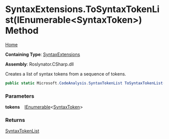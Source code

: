 # SyntaxExtensions\.ToSyntaxTokenList\(IEnumerable\<SyntaxToken\>\) Method

[Home](../../../../README.md)

**Containing Type**: [SyntaxExtensions](../README.md)

**Assembly**: Roslynator\.CSharp\.dll

  
Creates a list of syntax tokens from a sequence of tokens\.

```csharp
public static Microsoft.CodeAnalysis.SyntaxTokenList ToSyntaxTokenList(this System.Collections.Generic.IEnumerable<Microsoft.CodeAnalysis.SyntaxToken> tokens)
```

### Parameters

**tokens** &ensp; [IEnumerable](https://docs.microsoft.com/en-us/dotnet/api/system.collections.generic.ienumerable-1)\<[SyntaxToken](https://docs.microsoft.com/en-us/dotnet/api/microsoft.codeanalysis.syntaxtoken)\>

### Returns

[SyntaxTokenList](https://docs.microsoft.com/en-us/dotnet/api/microsoft.codeanalysis.syntaxtokenlist)

